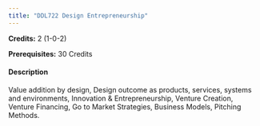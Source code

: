 ```yaml
---
title: "DDL722 Design Entrepreneurship"
---
```

**Credits:** 2 (1-0-2)

**Prerequisites:** 30 Credits

#### Description
Value addition by design, Design outcome as products, services, systems and environments, Innovation & Entrepreneurship, Venture Creation, Venture Financing, Go to Market Strategies, Business Models, Pitching Methods.